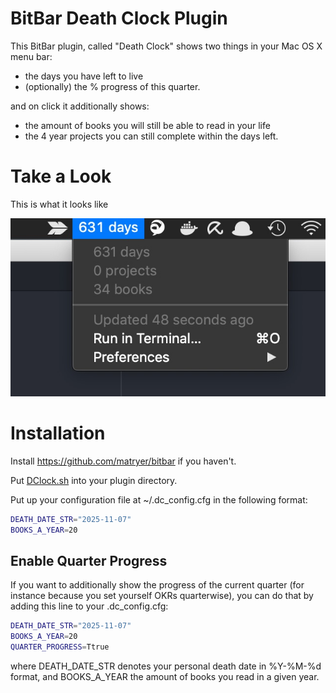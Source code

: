 # BitBar Death Clock Plugin

This BitBar plugin, called "Death Clock" shows two things in your Mac OS X menu bar:

- the days you have left to live
- (optionally) the % progress of this quarter.

and on click it additionally shows:

- the amount of books you will still be able to read in your life
- the 4 year projects you can still complete within the days left.

# Take a Look

This is what it looks like

![death clock plugin](pic/demo_pic.jpg "Death Clock")

# Installation

Install https://github.com/matryer/bitbar if you haven't.

Put [DClock.sh](DClock/DClock.sh) into your plugin directory.

Put up your configuration file at ~/.dc_config.cfg in the following format:

```bash
DEATH_DATE_STR="2025-11-07"
BOOKS_A_YEAR=20
```

## Enable Quarter Progress

If you want to additionally show the progress of the current quarter (for instance
because you set yourself OKRs quarterwise), you can do that by adding this line
to your .dc_config.cfg:

```bash
DEATH_DATE_STR="2025-11-07"
BOOKS_A_YEAR=20
QUARTER_PROGRESS=Ttrue
```

where DEATH_DATE_STR denotes your personal death date in %Y-%M-%d format,
and BOOKS_A_YEAR the amount of books you read in a given year.

